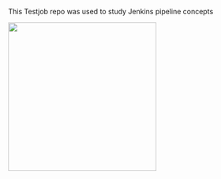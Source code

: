 This Testjob repo was used to study Jenkins pipeline concepts 

<img src="C:\Users\Lenovo\Pictures\Screenshots\jenkins_pipeline" width="300" />
